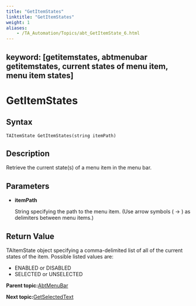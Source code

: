 ```yaml
--- 
title: "GetItemStates"
linktitle: "GetItemStates"
weight: 1
aliases: 
    - /TA_Automation/Topics/abt_GetItemState_6.html
---
```

keyword: [getitemstates, abtmenubar getitemstates, current states of menu item, menu item states]
---

# GetItemStates

## Syntax

`TAItemState GetItemStates(string itemPath)`

## Description

Retrieve the current state\(s\) of a menu item in the menu bar.

## Parameters

-   **itemPath**

    String specifying the path to the menu item. \(Use arrow symbols \( -\> \) as delimiters between menu items.\)


## Return Value

TAItemState object specifying a comma-delimited list of all of the current states of the item. Possible listed values are:

-   ENABLED or DISABLED
-   SELECTED or UNSELECTED

**Parent topic:**[AbtMenuBar](/TA_Automation/Topics/abt_AbtMenuBar.html)

**Next topic:**[GetSelectedText](/TA_Automation/Topics/abt_GetSelectedText_6.html)

